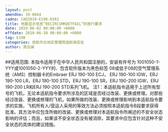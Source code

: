 ```yaml
---
layout: post
amendno: 39-6664
cadno: CAD2010-E190-01R1
title: 地面显示信息“RECIRCSMKDETFAIL”的放行要求
date: 2010-06-02 00:00:00 +0800
effdate: 2010-06-30 00:00:00 +0800
tag: E190
categories: 民航华北地区管理局适航审定处
author: 周志闽
---
```


##适用范围:
本指令适用于在中华人民共和国注册的，安装有件号为 1001050-1-YYY或1001050-2-YYY的、包含软件版本为黑色标签 08或低于08的空气管理系统（AMS）控制器卡的Embraer ERJ 190-100 ECJ， ERJ 190-100 IGW，ERJ 190-100 LR，ERJ 190-100 STD，ERJ 190-100 SR，ERJ 190-200 IGW，ERJ 190-200 LR和ERJ 190-200 STD系列飞机。
注1：本适航指令适用于上述所有型号的飞机，无论本适航指令要求所涉及的区域是否经过改装、更换或修理。对那些经过改装、更换或修理的飞机，如果所做的改装、更换或修理影响到本适航指令要求的实施，飞机所有人/营运人采用的等效方法必须按照本适航指令B段要求获得批准。其方法中应包含所做的改装、更换或修理对本适航指令所阐述的不安全状态影响的评估；而且，如果该不安全状态没有被消除，其要求中应包含针对这种不安全状态的具体的建议措施。

